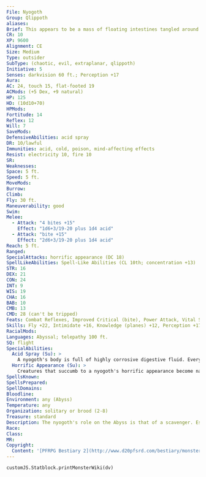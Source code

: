 ```yaml
---
File: Nyogoth
Group: Qlippoth
aliases: 
Brief: This appears to be a mass of floating intestines tangled around a fanged mouth-the tips of its coils also end in toothy maws.
CR: 10
XP: 9600
Alignment: CE
Size: Medium
Type: outsider
SubType: (chaotic, evil, extraplanar, qlippoth)
Initiative: 5
Senses: darkvision 60 ft.; Perception +17
Aura: 
AC: 24, touch 15, flat-footed 19
ACMods: (+5 Dex, +9 natural)
HP: 125
HD: (10d10+70)
HPMods: 
Fortitude: 14
Reflex: 12
Will: 7
SaveMods: 
DefensiveAbilities: acid spray
DR: 10/lawful
Immunities: acid, cold, poison, mind-affecting effects
Resist: electricity 10, fire 10
SR: 
Weaknesses: 
Space: 5 ft.
Speed: 5 ft.
MoveMods: 
Burrow: 
Climb: 
Fly: 30 ft.
Maneuverability: good
Swim: 
Melee: 
  - Attack: "4 bites +15"
    Effect: "1d6+3/19-20 plus 1d4 acid"
  - Attack: "bite +15"
    Effect: "2d6+3/19-20 plus 1d4 acid"
Reach: 5 ft.
Ranged: 
SpecialAttacks: horrific appearance (DC 18)
SpellLikeAbilities: Spell-Like Abilities (CL 10th; concentration +13)   At Will-acid arrow   7/day-fear (DC 17), protection from law   1/day-acid fog, dimension door
STR: 16
DEX: 21
CON: 24
INT: 9
WIS: 19
CHA: 16
BAB: 10
CMB: 13
CMD: 28 (can't be tripped)
Feats: Combat Reflexes, Improved Critical (bite), Power Attack, Vital Strike, Weapon Finesse
Skills: Fly +22, Intimidate +16, Knowledge (planes) +12, Perception +17, Stealth +18
RacialMods: 
Languages: Abyssal; telepathy 100 ft.
SQ: flight
SpecialAbilities:
  Acid Spray (Su): >
    A nyogoth's body is full of highly corrosive digestive fluid. Every time a nyogoth is damaged by a piercing or slashing weapon, all creatures adjacent to the nyogoth take 1d6 points of acid damage (2d6 acid damage if the attack is a critical hit).
  Horrific Appearance (Su): >
    Creatures that succumb to a nyogoth's horrific appearance become nauseated for 1d8 rounds.
SpellsKnown: 
SpellsPrepared: 
SpellDomains: 
Bloodline: 
Environment: any (Abyss)
Temperature: any
Organization: solitary or brood (2-8)
Treasure: standard
Description: The nyogoth's role on the Abyss is that of a scavenger. Essentially mobile clumps of buoyant intestines, these writhing creatures squirt through the air in convulsive movements like an octopus gliding through water, and are constantly on the search for anything smaller than one of their many mouths (either the relatively small ones that pinch and gasp at the tips of their intestinal limbs or the larger gaping one at their cores). They can subsist on the waste and filth left behind by other denizens of the Abyss, but particularly enjoy feeding on still-living creatures.  Despite their seemingly lowly role in Abyssal ecosystems, the nyogoths are far from stupid beasts. Most are nearly as intelligent as the average human, and are capable of solving relatively complex problems when it comes to securing the next meal. As outsiders, nyogoths do not need to eat to survive, yet this does not exempt them from hunger-a nyogoth that goes for longer than 12 hours without a meal becomes increasingly violent and erratic. Such a "starving" nyogoth typically fights to the death when the prospect of food is available, and may even resort to self-cannibalism, drinking its own spurting digestive juices from its wounds in a nauseating display.  A typical nyogoth is 5 feet in diameter and weighs 260 pounds, although they are known to grow much larger.
Race: 
Class: 
MR: 
Copyright:
  Content: '[PFRPG Bestiary 2](http://www.d20pfsrd.com/bestiary/monster-listings/outsiders/qlippoth/qlippoth-nyogoth)'
---
```

```dataviewjs
customJS.Statblock.printMonsterWiki(dv)
```
